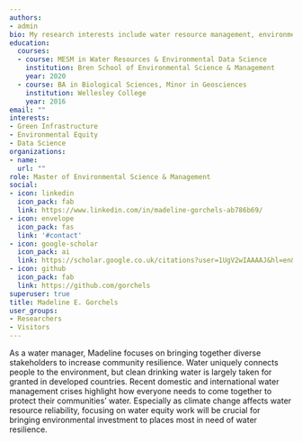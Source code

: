 ```yaml
---
authors:
- admin
bio: My research interests include water resource management, environmental equity and data science.
education:
  courses:
  - course: MESM in Water Resources & Environmental Data Science
    institution: Bren School of Environmental Science & Management
    year: 2020
  - course: BA in Biological Sciences, Minor in Geosciences
    institution: Wellesley College
    year: 2016
email: ""
interests:
- Green Infrastructure
- Environmental Equity
- Data Science
organizations:
- name:
  url: ""
role: Master of Environmental Science & Management
social:
- icon: linkedin
  icon_pack: fab
  link: https://www.linkedin.com/in/madeline-gorchels-ab786b69/
- icon: envelope
  icon_pack: fas
  link: '#contact'
- icon: google-scholar
  icon_pack: ai
  link: https://scholar.google.co.uk/citations?user=1UgV2wIAAAAJ&hl=en&oi=ao
- icon: github
  icon_pack: fab
  link: https://github.com/gorchels
superuser: true
title: Madeline E. Gorchels
user_groups:
- Researchers
- Visitors
---
```


As a water manager, Madeline focuses on bringing together diverse stakeholders to increase community resilience. Water uniquely connects people to the environment, but clean drinking water is largely taken for granted in developed countries. Recent domestic and international water management crises highlight how everyone needs to come together to protect their communities’ water. Especially as climate change affects water resource reliability, focusing on water equity work will be crucial for bringing environmental investment to places most in need of water resilience.

